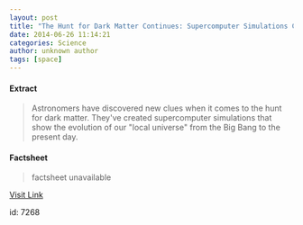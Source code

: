```yaml
---
layout: post
title: "The Hunt for Dark Matter Continues: Supercomputer Simulations Chart the Evolution of the Local Universe"
date: 2014-06-26 11:14:21
categories: Science
author: unknown author
tags: [space]
---
```



#### Extract
>Astronomers have discovered new clues when it comes to the hunt for dark matter. They've created supercomputer simulations that show the evolution of our "local universe" from the Big Bang to the present day.

#### Factsheet
>factsheet unavailable

[Visit Link](http://www.scienceworldreport.com/articles/15673/20140626/hunt-dark-matter-continues-supercomputer-simulations-chart-evolution-local-universe.htm)

id:    7268

